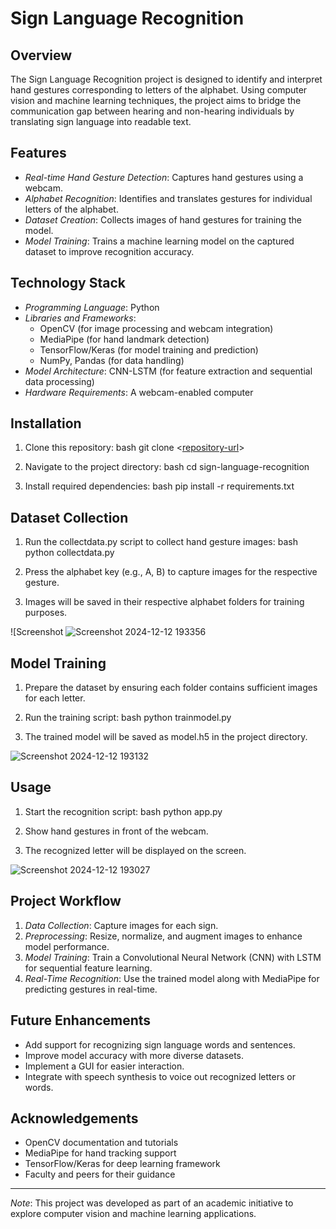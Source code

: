 # Sign Language Recognition

## Overview
The Sign Language Recognition project is designed to identify and interpret hand gestures corresponding to letters of the alphabet. Using computer vision and machine learning techniques, the project aims to bridge the communication gap between hearing and non-hearing individuals by translating sign language into readable text.

## Features
- *Real-time Hand Gesture Detection*: Captures hand gestures using a webcam.
- *Alphabet Recognition*: Identifies and translates gestures for individual letters of the alphabet.
- *Dataset Creation*: Collects images of hand gestures for training the model.
- *Model Training*: Trains a machine learning model on the captured dataset to improve recognition accuracy.

## Technology Stack
- *Programming Language*: Python
- *Libraries and Frameworks*:
  - OpenCV (for image processing and webcam integration)
  - MediaPipe (for hand landmark detection)
  - TensorFlow/Keras (for model training and prediction)
  - NumPy, Pandas (for data handling)
- *Model Architecture*: CNN-LSTM (for feature extraction and sequential data processing)
- *Hardware Requirements*: A webcam-enabled computer

## Installation
1. Clone this repository:
   bash
   git clone <[repository-url](https://github.com/klssowjanya/Sign-Language-Recognition-System)>
   
2. Navigate to the project directory:
   bash
   cd sign-language-recognition
   
3. Install required dependencies:
   bash
   pip install -r requirements.txt
   

## Dataset Collection
1. Run the collectdata.py script to collect hand gesture images:
   bash
   python collectdata.py
   
2. Press the alphabet key (e.g., A, B) to capture images for the respective gesture.
3. Images will be saved in their respective alphabet folders for training purposes.

![Screenshot ![Screenshot 2024-12-12 193356](https://github.com/user-attachments/assets/c2ec5cee-863f-4bf3-a145-1405faf2019b)



## Model Training
1. Prepare the dataset by ensuring each folder contains sufficient images for each letter.
2. Run the training script:
   bash
   python trainmodel.py
   
3. The trained model will be saved as model.h5 in the project directory.

![Screenshot 2024-12-12 193132](https://github.com/user-attachments/assets/c7010daf-26c6-4420-954c-cf8381a42ea5)


## Usage
1. Start the recognition script:
   bash
   python app.py
   
2. Show hand gestures in front of the webcam.
3. The recognized letter will be displayed on the screen.

![Screenshot 2024-12-12 193027](https://github.com/user-attachments/assets/a71e01d0-767d-4363-8f38-d3b17d690702)




## Project Workflow
1. *Data Collection*: Capture images for each sign.
2. *Preprocessing*: Resize, normalize, and augment images to enhance model performance.
3. *Model Training*: Train a Convolutional Neural Network (CNN) with LSTM for sequential feature learning.
4. *Real-Time Recognition*: Use the trained model along with MediaPipe for predicting gestures in real-time.

## Future Enhancements
- Add support for recognizing sign language words and sentences.
- Improve model accuracy with more diverse datasets.
- Implement a GUI for easier interaction.
- Integrate with speech synthesis to voice out recognized letters or words.

## Acknowledgements
- OpenCV documentation and tutorials
- MediaPipe for hand tracking support
- TensorFlow/Keras for deep learning framework
- Faculty and peers for their guidance

---
*Note*: This project was developed as part of an academic initiative to explore computer vision and machine learning applications.
